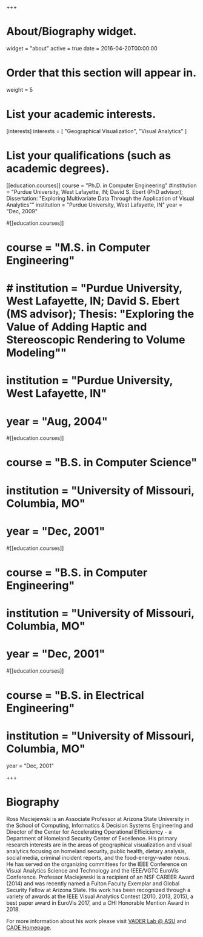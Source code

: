 +++
# About/Biography widget.
widget = "about"
active = true
date = 2016-04-20T00:00:00

# Order that this section will appear in.
weight = 5

# List your academic interests.
[interests]
  interests = [
    "Geographical Visualization",
    "Visual Analytics"
  ]

# List your qualifications (such as academic degrees).
[[education.courses]]
  course = "Ph.D. in Computer Engineering"
  #institution = "Purdue University, West Lafayette, IN; David S. Ebert (PhD advisor); Dissertation: \"Exploring Multivariate Data Through the Application of Visual Analytics\""
  institution = "Purdue University, West Lafayette, IN"
  year = "Dec, 2009"

#[[education.courses]]
#  course = "M.S. in Computer Engineering"
#  # institution = "Purdue University, West Lafayette, IN; David S. Ebert (MS advisor); Thesis: \"Exploring the Value of Adding Haptic and Stereoscopic Rendering to Volume Modeling\""
#  institution = "Purdue University, West Lafayette, IN"
#  year = "Aug, 2004"

#[[education.courses]]
#  course = "B.S. in Computer Science"
#  institution = "University of Missouri, Columbia, MO"
#  year = "Dec, 2001"

#[[education.courses]]
#  course = "B.S. in Computer Engineering"
#  institution = "University of Missouri, Columbia, MO"
#  year = "Dec, 2001"

#[[education.courses]]
#  course = "B.S. in Electrical Engineering"
#  institution = "University of Missouri, Columbia, MO"
  year = "Dec, 2001"
 
+++

# Biography

Ross Maciejewski is an Associate Professor at Arizona State University in the School of Computing, Informatics & Decision Systems Engineering and Director of the Center for Accelerating Operational Efficiciency - a Department of Homeland Security Center of Excellence.  His primary research interests are in the areas of geographical visualization and visual analytics focusing on homeland security, public health, dietary analysis, social media, criminal incident reports, and the food-energy-water nexus.  He has served on the organizing committees for the IEEE Conference on Visual Analytics Science and Technology and the IEEE/VGTC EuroVis Conference. Professor Maciejewski is a recipient of an NSF CAREER Award (2014) and was recently named a Fulton Faculty Exemplar and Global Security Fellow at Arizona State. His work has been recognized through a variety of awards at the IEEE Visual Analytics Contest (2010, 2013, 2015), a best paper award in EuroVis 2017, and a CHI Honorable Mention Award in 2018.

For more information about his work please visit [VADER Lab @ ASU](http://vader.lab.asu.edu) and [CAOE Homepage](http://caoe.asu.edu).
